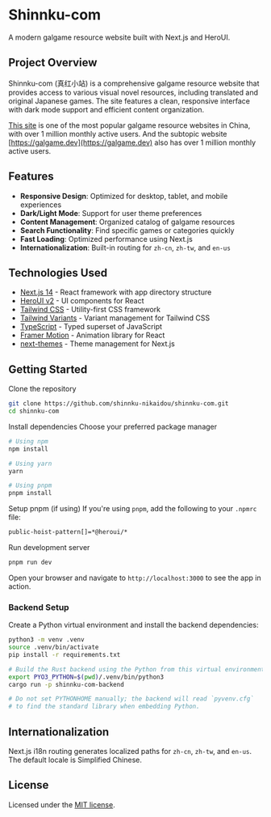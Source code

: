 # Shinnku-com

A modern galgame resource website built with Next.js and HeroUI.

## Project Overview

Shinnku-com (真红小站) is a comprehensive galgame resource website that provides
access to various visual novel resources, including translated and original
Japanese games. The site features a clean, responsive interface with dark mode
support and efficient content organization.

[This site](https://www.shinnku.com) is one of the most popular galgame resource
websites in China, with over 1 million monthly active users. And the subtopic
website [https://galgame.dev](https://galgame.dev) also has over 1 million
monthly active users.

## Features

- **Responsive Design**: Optimized for desktop, tablet, and mobile experiences
- **Dark/Light Mode**: Support for user theme preferences
- **Content Management**: Organized catalog of galgame resources
- **Search Functionality**: Find specific games or categories quickly
- **Fast Loading**: Optimized performance using Next.js
- **Internationalization**: Built-in routing for `zh-cn`, `zh-tw`, and `en-us`

## Technologies Used

- [Next.js 14](https://nextjs.org/docs/getting-started) - React framework with
  app directory structure
- [HeroUI v2](https://heroui.com/) - UI components for React
- [Tailwind CSS](https://tailwindcss.com/) - Utility-first CSS framework
- [Tailwind Variants](https://tailwind-variants.org) - Variant management for
  Tailwind CSS
- [TypeScript](https://www.typescriptlang.org/) - Typed superset of JavaScript
- [Framer Motion](https://www.framer.com/motion/) - Animation library for React
- [next-themes](https://github.com/pacocoursey/next-themes) - Theme management
  for Next.js

## Getting Started

Clone the repository

```bash
git clone https://github.com/shinnku-nikaidou/shinnku-com.git
cd shinnku-com
```

Install dependencies Choose your preferred package manager

```bash
# Using npm
npm install

# Using yarn
yarn

# Using pnpm
pnpm install
```

Setup pnpm (if using) If you're using `pnpm`, add the following to your `.npmrc`
file:

```bash
public-hoist-pattern[]=*@heroui/*
```

Run development server

```bash
pnpm run dev
```

Open your browser and navigate to `http://localhost:3000` to see the app in
action.

### Backend Setup

Create a Python virtual environment and install the backend dependencies:

```bash
python3 -m venv .venv
source .venv/bin/activate
pip install -r requirements.txt

# Build the Rust backend using the Python from this virtual environment
export PYO3_PYTHON=$(pwd)/.venv/bin/python3
cargo run -p shinnku-com-backend

# Do not set PYTHONHOME manually; the backend will read `pyvenv.cfg`
# to find the standard library when embedding Python.
```

## Internationalization

Next.js i18n routing generates localized paths for `zh-cn`, `zh-tw`, and `en-us`. The default locale is Simplified Chinese.

## License

Licensed under the
[MIT license](https://github.com/shinnku-nikaidou/shinnku-com/blob/main/LICENSE).
